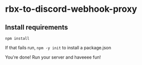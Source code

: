 # rbx-to-discord-webhook-proxy
## Install requirements
```npm install```

If that fails run,
```npm -y init``` to install a package.json

You're done! Run your server and haveeee fun!
